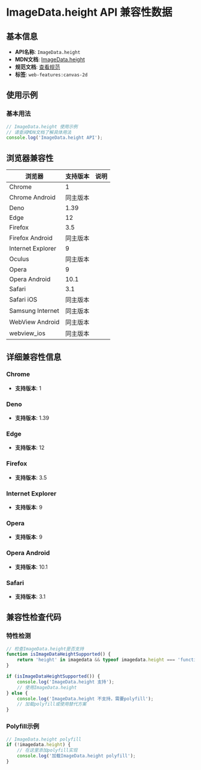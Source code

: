 # ImageData.height API 兼容性数据

## 基本信息

- **API名称**: `ImageData.height`
- **MDN文档**: [ImageData.height](https://developer.mozilla.org/docs/Web/API/ImageData/height)
- **规范文档**: [查看规范](https://html.spec.whatwg.org/multipage/imagebitmap-and-animations.html#dom-imagedata-height)
- **标签**: `web-features:canvas-2d`

## 使用示例

### 基本用法

```javascript
// ImageData.height 使用示例
// 请查阅MDN文档了解具体用法
console.log('ImageData.height API');
```

## 浏览器兼容性

| 浏览器 | 支持版本 | 说明 |
|--------|----------|------|
| Chrome | 1 |  |
| Chrome Android | 同主版本 |  |
| Deno | 1.39 |  |
| Edge | 12 |  |
| Firefox | 3.5 |  |
| Firefox Android | 同主版本 |  |
| Internet Explorer | 9 |  |
| Oculus | 同主版本 |  |
| Opera | 9 |  |
| Opera Android | 10.1 |  |
| Safari | 3.1 |  |
| Safari iOS | 同主版本 |  |
| Samsung Internet | 同主版本 |  |
| WebView Android | 同主版本 |  |
| webview_ios | 同主版本 |  |

## 详细兼容性信息

### Chrome

- **支持版本**: 1

### Deno

- **支持版本**: 1.39

### Edge

- **支持版本**: 12

### Firefox

- **支持版本**: 3.5

### Internet Explorer

- **支持版本**: 9

### Opera

- **支持版本**: 9

### Opera Android

- **支持版本**: 10.1

### Safari

- **支持版本**: 3.1

## 兼容性检查代码

### 特性检测

```javascript
// 检查ImageData.height是否支持
function isImageDataHeightSupported() {
    return 'height' in imagedata && typeof imagedata.height === 'function';
}

if (isImageDataHeightSupported()) {
    console.log('ImageData.height 支持');
    // 使用ImageData.height
} else {
    console.log('ImageData.height 不支持，需要polyfill');
    // 加载polyfill或使用替代方案
}
```

### Polyfill示例

```javascript
// ImageData.height polyfill
if (!imagedata.height) {
    // 在这里添加polyfill实现
    console.log('加载ImageData.height polyfill');
}
```

